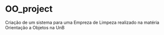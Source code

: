 # OO_project
Criação de um sistema para uma Empreza de Limpeza realizado na matéria Orientação a Objetos na UnB
